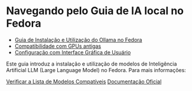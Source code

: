 <link rel="preconnect" href="https://fonts.googleapis.com">
<link rel="preconnect" href="https://fonts.gstatic.com" crossorigin>
<link href="https://fonts.googleapis.com/css2?family=Raleway:ital,wght@0,100..900;1,100..900&display=swap" rel="stylesheet">
<link rel="stylesheet" href="./style.css">

# Navegando pelo Guia de IA local no Fedora

* [Guia de Instalação e Utilização do Ollama no Fedora](./Instalando-e-Utilizando.md)
* [Compatibilidade com GPUs antigas](./Compatibilidade-GPU.md)
* [Configuração com Interface Gráfica de Usuário](./UI-config.md)

Este guia introduz a instalação e utilização de modelos de Inteligência Artificial LLM (Large Language Model) no Fedora. Para mais informações:

[Verificar a Lista de Modelos Compatíveis](https://ollama.com/search)
[Documentação Oficial](https://docs.ollama.com/)